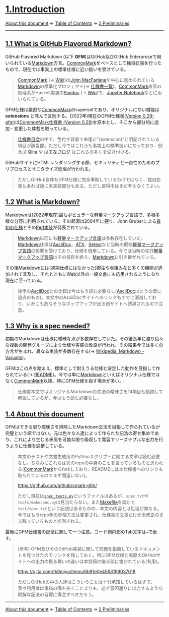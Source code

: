 # [1.Introduction](https://higuma.github.io/github-flabored-markdown/#introduction)


[About this document](README.md)
← [Table of Contents](index.md) →
[2 Preliminaries](preliminaries.md)

------------------------------------------------------------------------

## [1.1 What is GitHub Flavored Markdown?](https://higuma.github.io/github-flabored-markdown/#what-is-github-flavored-markdown-)

GitHub Flavored Markdown (以下 __GFM__)はGitHub及びGitHub Enterproseで用いられている[Markdown]方言。[CommonMark]をベースとして独自拡張を行ったもので、現在では事実上の標準仕様に近い扱いを受けている。

> [CommonMark] (→ [Wiki](https://en.wikipedia.org/wiki/Markdown#Standardization))は[John MacFarlane](John_MacFarlane_(philosopher))を中心に進められている[Markdown]の標準化プロジェクト(→ [仕様書一覧](https://spec.commonmark.org/))。[CommonMark]直系の処理系がHaskell実装の[Pandoc](https://pandoc.org/) (→ [Wiki](https://en.wikipedia.org/wiki/Pandoc))で、[Jupyter Notebook](https://jupyter.org/)などに用いられている。

GFM仕様は厳密な[CommonMark]のsupersetであり、オリジナルにない機能は __extensions__ と呼んで区別する。(2022年)現在のGFM仕様書([Version 0.29-gfm](https://higuma.github.io/github-flabored-markdown/))は[CommonMark仕様書 (Version 0.29)](https://spec.commonmark.org/0.29/)を原本とし、そこから部分的に追加・変更した体裁を取っている。

> [仕様書目次](https://higuma.github.io/github-flabored-markdown/)の中で、色付き背景で末尾に"(extension)"と明記されている項目が該当部。ただし今ではこれらも事実上の標準扱いになっており、例えば [Qiita](https://qiita.com/) や [はてなブログ](https://hatenablog.com/) はこれらの多くを受け付ける。

GitHubサイトにHTMLレンダリングする際、セキュリティと一貫性のためのプリプロセスとサニタライズ処理が行われる。

> ただしGitHub自体もGFM仕様に完全準拠しているわけではなく、独自拡張もあれば逆に未実装部分もある。ただし習得中はまだ考えなくてよい。

## [1.2 What is Markdown?](https://higuma.github.io/github-flabored-markdown/#what-is-markdown-)

[Markdown]は(2022年現在)最もポピュラーな[軽量マークアップ言語]で、多種多様な分野に利用されている。その起源は2004年に遡り、John Gruberによる[最初の仕様](https://daringfireball.net/projects/markdown/syntax)とその[Perl実装](https://daringfireball.net/projects/downloads/Markdown_1.0.1.zip)が発表されている。

> [Markdown]以前にも[軽量マークアップ言語]は多数存在していた。[Markdown]仕様は[AsciiDoc]、[ATX]、[Setext]など当時の既存[軽量マークアップ言語]の影響を受けており、仕様を借用している。今では当時の先行[軽量マークアップ言語]はその役目を終え、[Markdown]に引き継がれている。

その後[Markdown]には(初期仕様にはなかった)脚注や表組みなど多くの機能が追加されて普及し、それとともにWeb以外の一般文書にも応用されるようになり現在に至っている。

> 後半の[AsciiDoc]との比較は今はもう読む必要なし([AsciiDoc]はとうの昔に過去のもの)。本文中のAsciiDocサイトへのリンクもすでに消滅しており、いかにも危なそうなポップアップが出る別サイトへ誘導されるので注意。

## [1.3 Why is a spec needed?](https://higuma.github.io/github-flabored-markdown/#why-is-a-spec-needed-)

初期のMarkdownは仕様に曖昧な点が多数存在していた。その後長年に渡り色々な複数の開発グループにより仕様や実装の改良が行われ、その結果今では多くの方言が生まれ、異なる実装が多数存在する(→ [Wikipedia: Markdown - Variants](https://en.wikipedia.org/wiki/Markdown#Variants))。

GFMはこの点を踏まえ、標準として耐えうる仕様と安定した動作を目指して作られている(→ [README](https://github.com/github/cmark-gfm/blob/master/README.md))。今では単に[Markdown]といえばオリジナル仕様ではなく[CommonMark]以降、特にGFM仕様を指す場合が多い。

> 仕様書本文ではオリジナルMarkdownの文法の曖昧さを14項目も指摘して解説しているが、今はもう読む必要なし。

## [1.4 About this document](https://higuma.github.io/github-flabored-markdown/#about-this-document)

GFMはできる限り曖昧さを排除したMarkdown文法を目指して作られているが完璧という訳ではない。元は色々な人達によって作られた記法の寄せ集めであり、これにより生じる矛盾を可能な限り吸収して寛容でリーズナブルな出力を行うように仕様を調整している。

> 本文のテストや文書生成用のPythonスクリプトに関する文章は読む必要なし。ちなみにこれらは次のrepoの中身のことを言っているものと思われる([CommonMark]からforkしており、READMEには本仕様書へのリンクも貼られているのでまず間違いない)。
> 
> https://github.com/github/cmark-gfm/
> 
> ただし現在は[`spec_tests.py`](https://github.com/github/cmark-gfm/blob/master/test/spec_tests.py)というファイルはあるが、`spec.txt`や`tools/makespec.py`は見当たらない。また[Makefile](https://github.com/github/cmark-gfm/blob/master/Makefile)を読むと`test/spec.txt`という記述はあるものの、本文の内容とは処理が異なる。今ではもうrepo側の処理方法は変更され、仕様書の文章だけが未修正のまま残っているものと推測される。

最後にGFM仕様書の記法に関して一つ注意。コード例内部のTab文字は`→`で表す。

> (参考) GFM及びそのGitHub実装に関して問題を指摘しているドキュメントを見つけたのでリンクを残しておく。特にGFM仕様と実際のGitHubサイトへの出力の振る舞いの違いは本投稿の後半部に書かれている(有用)。
> 
> https://qiita.com/tk0miya/items/6b81e0e4563199037018
> 
> ただしGitHubの中の人達はこういうことは十分承知しているはずで、我々利用者は重箱の隅を突くことよりも、必ず意図通りに出力するような明解な記法の習得に専念すべきだろう。

------------------------------------------------------------------------

[About this document](README.md)
← [Table of Contents](index.md) →
[2 Preliminaries](preliminaries.md)

[AsciiDoc]: https://en.wikipedia.org/wiki/AsciiDoc
[ATX]: https://en.wikipedia.org/wiki/Aaron_Swartz#atx
[CommonMark]: https://commonmark.org/
[Markdown]: https://ja.wikipedia.org/wiki/Markdown
[Setext]: https://en.wikipedia.org/wiki/Setext
[軽量マークアップ言語]: https://ja.wikipedia.org/wiki/軽量マークアップ言語
